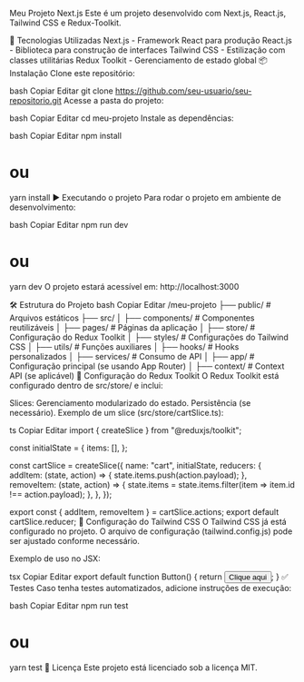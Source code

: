 Meu Projeto Next.js
Este é um projeto desenvolvido com Next.js, React.js, Tailwind CSS e Redux-Toolkit.

🚀 Tecnologias Utilizadas
Next.js - Framework React para produção
React.js - Biblioteca para construção de interfaces
Tailwind CSS - Estilização com classes utilitárias
Redux Toolkit - Gerenciamento de estado global
📦 Instalação
Clone este repositório:

bash
Copiar
Editar
git clone https://github.com/seu-usuario/seu-repositorio.git
Acesse a pasta do projeto:

bash
Copiar
Editar
cd meu-projeto
Instale as dependências:

bash
Copiar
Editar
npm install
# ou
yarn install
▶️ Executando o projeto
Para rodar o projeto em ambiente de desenvolvimento:

bash
Copiar
Editar
npm run dev
# ou
yarn dev
O projeto estará acessível em: http://localhost:3000

🛠️ Estrutura do Projeto
bash
Copiar
Editar
/meu-projeto
├── public/          # Arquivos estáticos
├── src/
│   ├── components/  # Componentes reutilizáveis
│   ├── pages/       # Páginas da aplicação
│   ├── store/       # Configuração do Redux Toolkit
│   ├── styles/      # Configurações do Tailwind CSS
│   ├── utils/       # Funções auxiliares
│   ├── hooks/       # Hooks personalizados
│   ├── services/    # Consumo de API
│   ├── app/         # Configuração principal (se usando App Router)
│   ├── context/     # Context API (se aplicável)
🔧 Configuração do Redux Toolkit
O Redux Toolkit está configurado dentro de src/store/ e inclui:

Slices: Gerenciamento modularizado do estado.
Persistência (se necessário).
Exemplo de um slice (src/store/cartSlice.ts):

ts
Copiar
Editar
import { createSlice } from "@reduxjs/toolkit";

const initialState = {
  items: [],
};

const cartSlice = createSlice({
  name: "cart",
  initialState,
  reducers: {
    addItem: (state, action) => {
      state.items.push(action.payload);
    },
    removeItem: (state, action) => {
      state.items = state.items.filter(item => item.id !== action.payload);
    },
  },
});

export const { addItem, removeItem } = cartSlice.actions;
export default cartSlice.reducer;
🎨 Configuração do Tailwind CSS
O Tailwind CSS já está configurado no projeto. O arquivo de configuração (tailwind.config.js) pode ser ajustado conforme necessário.

Exemplo de uso no JSX:

tsx
Copiar
Editar
export default function Button() {
  return <button className="px-4 py-2 bg-blue-500 text-white rounded-lg">Clique aqui</button>;
}
✅ Testes
Caso tenha testes automatizados, adicione instruções de execução:

bash
Copiar
Editar
npm run test
# ou
yarn test
📜 Licença
Este projeto está licenciado sob a licença MIT.
